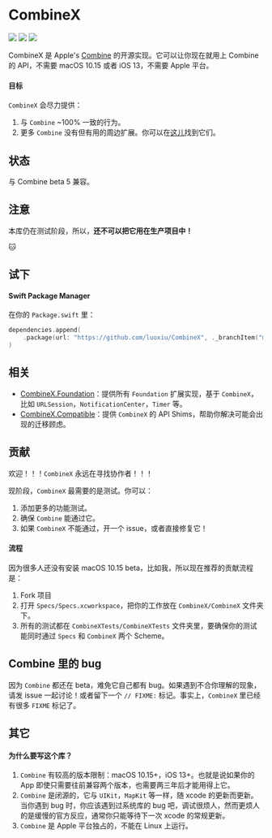 # CombineX

<img src="https://img.shields.io/travis/luoxiu/CombineX.svg">
<img src="https://img.shields.io/badge/swift-5.0%20%7C%205.1-orange">
<img src="https://img.shields.io/badge/platform-ios%20%7C%20macos%20%7C%20watchos%20%7C%20tvos%20%7C%20linux-lightgrey">

CombineX 是 Apple's [Combine](https://developer.apple.com/documentation/combine) 的开源实现。它可以让你现在就用上 Combine 的 API，不需要 macOS 10.15 或者 iOS 13，不需要 Apple 平台。

#### 目标

`CombineX` 会尽力提供：

1. 与 `Combine` ~100% 一致的行为。
2. 更多 `Combine` 没有但有用的周边扩展。你可以在[这儿](https://github.com/CombineXCommunity)找到它们。

## 状态

与 Combine beta 5 兼容。

## 注意

本库仍在测试阶段，所以，**还不可以把它用在生产项目中！**

🐱

## 试下

#### Swift Package Manager

在你的 `Package.swift` 里：

```swift
dependencies.append(
    .package(url: "https://github.com/luoxiu/CombineX", ._branchItem("master")
)
```

## 相关

- [CombineX.Foundation](https://github.com/CombineXCommunity/CombineX.Foundation)：提供所有 `Foundation` 扩展实现，基于 `CombineX`，比如 `URLSession`，`NotificationCenter`，`Timer` 等。
- [CombineX.Compatible](https://github.com/CombineXCommunity/CombineX.Compatible)：提供 `CombineX` 的 API Shims，帮助你解决可能会出现的迁移顾虑。


## 贡献

欢迎！！！`CombineX` 永远在寻找协作者！！！

现阶段，`CombineX` 最需要的是测试。你可以：

1. 添加更多的功能测试。
2. 确保 `Combine` 能通过它。
3. 如果 `CombineX` 不能通过，开一个 issue，或者直接修复它！

#### 流程

因为很多人还没有安装 macOS 10.15 beta，比如我，所以现在推荐的贡献流程是：

1. Fork 项目
2. 打开 `Specs/Specs.xcworkspace`，把你的工作放在 `CombineX/CombineX` 文件夹下。
3. 所有的测试都在 `CombineXTests/CombineXTests` 文件夹里，要确保你的测试能同时通过 `Specs` 和 `CombineX` 两个 Scheme。

## Combine 里的 bug

因为 `Combine` 都还在 beta，难免它自己都有 bug。如果遇到不合你理解的现象，请发 issue 一起讨论！或者留下一个 `// FIXME:` 标记。事实上，`CombineX` 里已经有很多 `FIXME` 标记了。

## 其它

#### 为什么要写这个库？

1. `Combine` 有较高的版本限制：macOS 10.15+，iOS 13+。也就是说如果你的 App 即使只需要往前兼容两个版本，也需要两三年后才能用得上它。
2. `Combine` 是闭源的，它与 `UIKit`，`MapKit` 等一样，随 xcode 的更新而更新。当你遇到 bug 时，你应该遇到过系统库的 bug 吧，调试很烦人，然而更烦人的是缓慢的官方反应，通常你只能等待下一次 xcode 的常规更新。
3. `Combine` 是 Apple 平台独占的，不能在 Linux 上运行。
